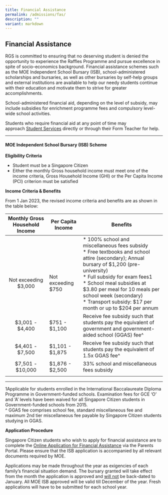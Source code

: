 ```yaml
---
title: Financial Assistance
permalink: /admissions/fas/
description: ""
variant: markdown
---
```

## Financial Assistance

RGS is committed to ensuring that no deserving student is denied the opportunity to experience the Raffles Programme and pursue excellence in spite of socio-economics background. Financial assistance schemes such as the MOE Independent School Bursary (ISB), school-administered scholarships and bursaries, as well as other bursaries by self-help groups and external institutions are available to help our needy students continue with their education and motivate them to strive for greater accomplishments. &nbsp;&nbsp;

School-administered financial aid, depending on the level of subsidy, may include subsidies for enrichment programme fees and compulsory level-wide school activities. &nbsp;&nbsp;

Students who require financial aid at any point of time may approach&nbsp;[Student Services](mailto:rgs_studentservices@schools.gov.sg)&nbsp;directly or through their Form Teacher for help.

---

#### MOE Independent School Bursary (ISB) Scheme

**Eligibility Criteria**

*   Student must be a Singapore Citizen
*   Either the monthly Gross household income must meet one of the income criteria, Gross Household Income (GHI) or the Per Capita Income (PCI) criterion must be satisfied
    
**Income Criteria &amp; Benefits**

From 1 Jan 2023, the revised income criteria and benefits are as shown in the table below:

| Monthly Gross Household Income  | Per Capita Income  | Benefits  |
|:-:|---|---|
| <br><br><br>Not exceeding $3,000  | <br><br><br>Not exceeding $750  | *   100% school and miscellaneous fees subsidy<br>*   Free textbooks and school attire (secondary); Annual bursary of&nbsp;$1,200 (pre-university)<br>*   Full subsidy for exam fees1<br>*   School meal subsidies at $3.80 per meal for 10 meals per school week (secondary)<br>*   Transport subsidy: $17 per month or up to $204 per annum  |
| $3,001 - $4,400  | $751 - $1,100  | Receive fee subsidy such that students pay the equivalent of government and government-aided school (GGAS) fee^  |
| $4,401 - $7,500  | $1,101 - $1,875  | Receive fee subsidy such that students pay the equivalent of 1.5x GGAS fee^  |
| $7,501 - $10,000  | $1,876 - $2,500  | 33% school and miscellaneous fees subsidy  |
|   |   |   |

---

1Applicable for students enrolled in the International Baccalaureate Diploma Programme in Government-funded schools. Examination fees for GCE ‘O’ and ‘A’ levels have been waived for all Singapore Citizen students in Government-funded schools from 2015.  <br>
^ GGAS fee comprises school fee, standard miscellaneous fee and maximum 2nd tier miscellaneous fee payable by Singapore Citizen students studying in GGAS.

**Application Procedure**

Singapore Citizen students who wish to apply for financial assistance are to complete the&nbsp;[Online Application for Financial Assistance](https://inet.rgs.edu.sg/parents/Pages/FAS.aspx)&nbsp;via the Parents Portal. Please ensure that the ISB application is accompanied by all relevant documents required by MOE.  
  
Applications may be made throughout the year as exigencies of each family’s financial situation demand. The bursary granted will take effect from the month the application is approved and&nbsp;<u>will not</u>&nbsp;be back-dated to January. All MOE ISB approved will be valid till December of the year. Fresh applications will have to be submitted for each school year.